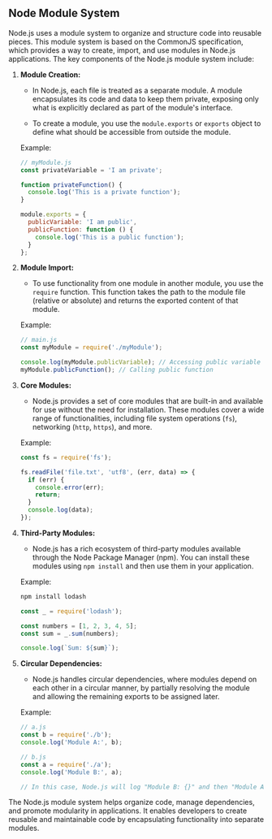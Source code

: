 ## Node Module System


Node.js uses a module system to organize and structure code into reusable pieces. This module system is based on the CommonJS specification, which provides a way to create, import, and use modules in Node.js applications. The key components of the Node.js module system include:

1. **Module Creation:**
   - In Node.js, each file is treated as a separate module. A module encapsulates its code and data to keep them private, exposing only what is explicitly declared as part of the module's interface.

   - To create a module, you use the `module.exports` or `exports` object to define what should be accessible from outside the module.

   Example:

   ```javascript
   // myModule.js
   const privateVariable = 'I am private';

   function privateFunction() {
     console.log('This is a private function');
   }

   module.exports = {
     publicVariable: 'I am public',
     publicFunction: function () {
       console.log('This is a public function');
     }
   };
   ```

2. **Module Import:**
   - To use functionality from one module in another module, you use the `require` function. This function takes the path to the module file (relative or absolute) and returns the exported content of that module.

   Example:

   ```javascript
   // main.js
   const myModule = require('./myModule');

   console.log(myModule.publicVariable); // Accessing public variable
   myModule.publicFunction(); // Calling public function
   ```

3. **Core Modules:**
   - Node.js provides a set of core modules that are built-in and available for use without the need for installation. These modules cover a wide range of functionalities, including file system operations (`fs`), networking (`http`, `https`), and more.

   Example:

   ```javascript
   const fs = require('fs');

   fs.readFile('file.txt', 'utf8', (err, data) => {
     if (err) {
       console.error(err);
       return;
     }
     console.log(data);
   });
   ```

4. **Third-Party Modules:**
   - Node.js has a rich ecosystem of third-party modules available through the Node Package Manager (npm). You can install these modules using `npm install` and then use them in your application.

   Example:

   ```bash
   npm install lodash
   ```

   ```javascript
   const _ = require('lodash');

   const numbers = [1, 2, 3, 4, 5];
   const sum = _.sum(numbers);

   console.log(`Sum: ${sum}`);
   ```

5. **Circular Dependencies:**
   - Node.js handles circular dependencies, where modules depend on each other in a circular manner, by partially resolving the module and allowing the remaining exports to be assigned later.

   Example:

   ```javascript
   // a.js
   const b = require('./b');
   console.log('Module A:', b);

   // b.js
   const a = require('./a');
   console.log('Module B:', a);

   // In this case, Node.js will log "Module B: {}" and then "Module A: { b: {} }"
   ```

The Node.js module system helps organize code, manage dependencies, and promote modularity in applications. It enables developers to create reusable and maintainable code by encapsulating functionality into separate modules.